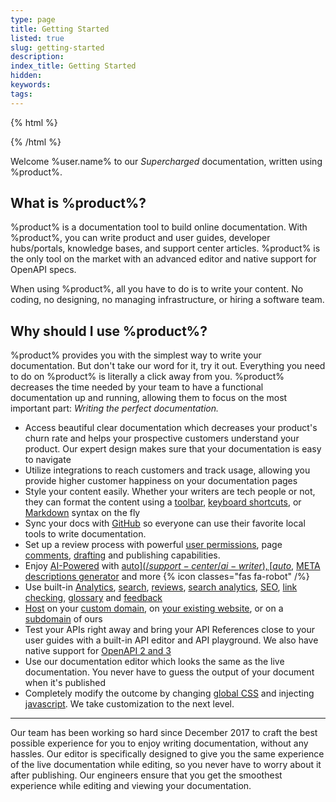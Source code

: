 ```yaml
---
type: page
title: Getting Started
listed: true
slug: getting-started
description: 
index_title: Getting Started
hidden: 
keywords: 
tags: 
---
```


{% html %}
<div style="text-align: center;">
	<img id="dhImage" style="max-width: 300px;" />
</div>
{% /html %}

Welcome %user.name% to our _Supercharged_ documentation, written using %product%.

## What is %product%?

%product% is a documentation tool to build online documentation. With %product%, you can write product and user guides, developer hubs/portals, knowledge bases, and support center articles. %product% is the only tool on the market with an advanced editor and native support for OpenAPI specs.

When using %product%, all you have to do is to write your content. No coding, no designing, no managing infrastructure, or hiring a software team.

## Why should I use %product%?

%product% provides you with the simplest way to write your documentation. But don't take our word for it, try it out. Everything you need to do on %product% is literally a click away from you. %product% decreases the time needed by your team to have a functional documentation up and running, allowing them to focus on the most important part: _Writing the perfect documentation._ 

- Access beautiful clear documentation which decreases your product's churn rate and helps your prospective customers understand your product. Our expert design makes sure that your documentation is easy to navigate 
- Utilize integrations to reach customers and track usage, allowing you provide higher customer happiness on your documentation pages
- Style your content easily. Whether your writers are tech people or not, they can format the content using a [toolbar](/support-center/formatting-text), [keyboard shortcuts](/support-center/keyboard-shortcuts), or [Markdown](/support-center/using-markdown) syntax on the fly 
- Sync your docs with [GitHub](/support-center/github-sync) so everyone can use their favorite local tools to write documentation.
- Set up a review process with powerful [user permissions](/support-center/collaboration), page [comments](/support-center/comments), [drafting](/support-center/draft-mode) and publishing capabilities.
- Enjoy [AI-Powered](/support-center/ai-features) with [auto$](/support-center/ai-writer), [auto$](/support-center/ai-search), [META descriptions generator](/support-center/ai-summarisation) and more {% icon classes="fas fa-robot" /%}
- Use built-in [Analytics](/support-center/google-analytics), [search](/support-center/using-search), [reviews](/support-center/comments), [search analytics](/support-center/search-analytics), [SEO](/support-center/seo), [link checking](/support-center/page-linking#listing-broken-links), [glossary](/support-center/glossary) and [feedback](/support-center/feedback) 
- [Host](/support-center/hosting) on your [custom domain](/support-center/using-custom-domain), on [your existing website](/support-center/hosting#hosting-under-an-existing-website), or on a [subdomain](/support-center/hosting#hosting-under-product-subdomain) of ours 
- Test your APIs right away and bring your API References close to your user guides with a built-in API editor and API playground. We also have native support for [OpenAPI 2 and 3](/support-center/api-references)
- Use our documentation editor which looks the same as the live documentation. You never have to guess the output of your document when it's published
- Completely modify the outcome by changing [global CSS](/support-center/custom-css) and injecting [javascript](/support-center/custom-javascript). We take customization to the next level.

---

Our team has been working so hard since December 2017 to craft the best possible experience for you to enjoy writing documentation, without any hassles. Our editor is specifically designed to give you the same experience of the live documentation while editing, so you never have to worry about it after publishing. Our engineers ensure that you get the smoothest experience while editing and viewing your documentation.